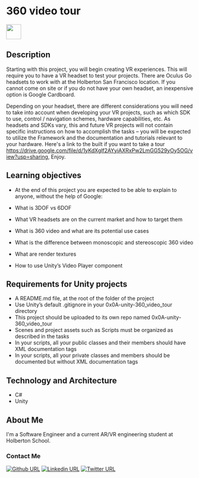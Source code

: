 # 360 video tour
<img src="https://holbertonintranet.s3.amazonaws.com/uploads/medias/2019/2/9da74aee019c17282907.gif?X-Amz-Algorithm=AWS4-HMAC-SHA256&X-Amz-Credential=AKIARDDGGGOU5BHMTQX4%2F20220201%2Fus-east-1%2Fs3%2Faws4_request&X-Amz-Date=20220201T133743Z&X-Amz-Expires=86400&X-Amz-SignedHeaders=host&X-Amz-Signature=be2da0a55607973fe8acc31e88a0b70e0400508cf35d05301c4a7730cf4469ec" width="40" height="40" />


## Description

Starting with this project, you will begin creating VR experiences. This will require you to have a VR headset to test your projects. There are Oculus Go headsets to work with at the Holberton San Francisco location. If you cannot come on site or if you do not have your own headset, an inexpensive option is Google Cardboard.

Depending on your headset, there are different considerations you will need to take into account when developing your VR projects, such as which SDK to use, control / navigation schemes, hardware capabilities, etc. As headsets and SDKs vary, this and future VR projects will not contain specific instructions on how to accomplish the tasks – you will be expected to utilize the Framework and the documentation and tutorials relevant to your hardware.
Here's a link to the built if you want to take a tour https://drive.google.com/file/d/1yKdXglf2AYyiAXRxPw2LmGG529yOy5OG/view?usp=sharing, Enjoy.

## Learning objectives
* At the end of this project you are expected to be able to explain to anyone, without the help of Google:

* What is 3DOF vs 6DOF
* What VR headsets are on the current market and how to target them
* What is 360 video and what are its potential use cases
* What is the difference between monoscopic and stereoscopic 360 video
* What are render textures
* How to use Unity’s Video Player component

## Requirements for Unity projects
* A README.md file, at the root of the folder of the project
* Use Unity’s default .gitignore in your 0x0A-unity-360_video_tour directory
* This project should be uploaded to its own repo named 0x0A-unity-360_video_tour
* Scenes and project assets such as Scripts must be organized as described in the tasks
* In your scripts, all your public classes and their members should have XML documentation tags
* In your scripts, all your private classes and members should be documented but without XML documentation tags

## Technology and Architecture
* C#
* Unity

## About Me
I'm a Software Engineer and a current AR/VR engineering student at Holberton School.

### Contact Me
[![Github URL](https://img.shields.io/badge/GitHub-100000?style=for-the-badge&logo=github&logoColor=white)](https://github.com/JennyHadir/)
[![Linkedin URL](https://img.shields.io/badge/LinkedIn-blue?logo=linkedin&logoColor=white)](https://www.linkedin.com/in/hadir-jenni-9813791b6/)
[![Twitter URL](https://img.shields.io/badge/Twitter-1DA1F2?style=for-the-badge&logo=twitter&logoColor=white)](https://twitter.com/HadirJenni)